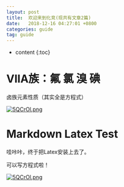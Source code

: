 ```yaml
---
layout: post
title:  欢迎来到化竞(现共有文章2篇)
date:   2018-12-16 04:27:01 +0800
categories: guide
tag: guide
---
```


* content
{:toc}


#  VIIA族：氟 氯 溴 碘

卤族元素性质（其实全是方程式）

<a href="{{ '/2019/01/22/VIIA/' | prepend: site.baseurl }}"><img src="https://s1.ax2x.com/2018/12/16/5QCrOl.png" alt="5QCrOl.png" border="0" /></a>

# Markdown Latex Test

哇咔咔，终于把Latex安装上去了。

可以写方程式啦！

<a href="{{ '/2018/12/18/Chem/' | prepend: site.baseurl }}"><img src="https://s1.ax2x.com/2018/12/16/5QCrOl.png" alt="5QCrOl.png" border="0" /></a>